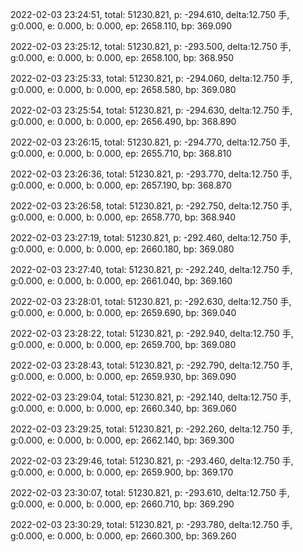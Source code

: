 2022-02-03 23:24:51, total: 51230.821, p: -294.610, delta:12.750 手, g:0.000, e: 0.000, b: 0.000, ep: 2658.110, bp: 369.090

2022-02-03 23:25:12, total: 51230.821, p: -293.500, delta:12.750 手, g:0.000, e: 0.000, b: 0.000, ep: 2658.100, bp: 368.950

2022-02-03 23:25:33, total: 51230.821, p: -294.060, delta:12.750 手, g:0.000, e: 0.000, b: 0.000, ep: 2658.580, bp: 369.080

2022-02-03 23:25:54, total: 51230.821, p: -294.630, delta:12.750 手, g:0.000, e: 0.000, b: 0.000, ep: 2656.490, bp: 368.890

2022-02-03 23:26:15, total: 51230.821, p: -294.770, delta:12.750 手, g:0.000, e: 0.000, b: 0.000, ep: 2655.710, bp: 368.810

2022-02-03 23:26:36, total: 51230.821, p: -293.770, delta:12.750 手, g:0.000, e: 0.000, b: 0.000, ep: 2657.190, bp: 368.870

2022-02-03 23:26:58, total: 51230.821, p: -292.750, delta:12.750 手, g:0.000, e: 0.000, b: 0.000, ep: 2658.770, bp: 368.940

2022-02-03 23:27:19, total: 51230.821, p: -292.460, delta:12.750 手, g:0.000, e: 0.000, b: 0.000, ep: 2660.180, bp: 369.080

2022-02-03 23:27:40, total: 51230.821, p: -292.240, delta:12.750 手, g:0.000, e: 0.000, b: 0.000, ep: 2661.040, bp: 369.160

2022-02-03 23:28:01, total: 51230.821, p: -292.630, delta:12.750 手, g:0.000, e: 0.000, b: 0.000, ep: 2659.690, bp: 369.040

2022-02-03 23:28:22, total: 51230.821, p: -292.940, delta:12.750 手, g:0.000, e: 0.000, b: 0.000, ep: 2659.700, bp: 369.080

2022-02-03 23:28:43, total: 51230.821, p: -292.790, delta:12.750 手, g:0.000, e: 0.000, b: 0.000, ep: 2659.930, bp: 369.090

2022-02-03 23:29:04, total: 51230.821, p: -292.140, delta:12.750 手, g:0.000, e: 0.000, b: 0.000, ep: 2660.340, bp: 369.060

2022-02-03 23:29:25, total: 51230.821, p: -292.260, delta:12.750 手, g:0.000, e: 0.000, b: 0.000, ep: 2662.140, bp: 369.300

2022-02-03 23:29:46, total: 51230.821, p: -293.460, delta:12.750 手, g:0.000, e: 0.000, b: 0.000, ep: 2659.900, bp: 369.170

2022-02-03 23:30:07, total: 51230.821, p: -293.610, delta:12.750 手, g:0.000, e: 0.000, b: 0.000, ep: 2660.710, bp: 369.290

2022-02-03 23:30:29, total: 51230.821, p: -293.780, delta:12.750 手, g:0.000, e: 0.000, b: 0.000, ep: 2660.300, bp: 369.260